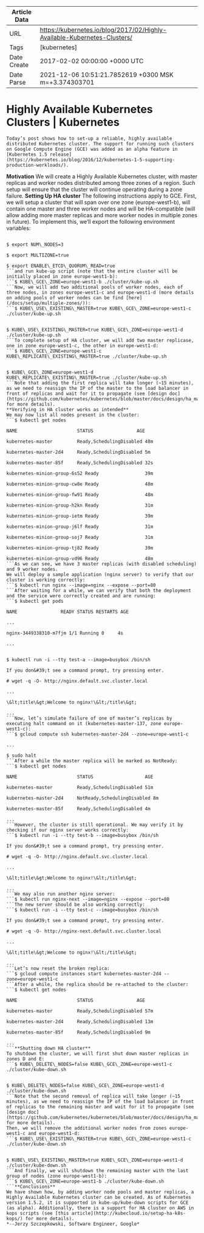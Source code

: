 |             Article Data             ||
| ----------------- | ----------------- |
| URL               | https://kubernetes.io/blog/2017/02/Highly-Available-Kubernetes-Clusters/        |
| Tags              | [kubernetes]       |
| Date Create       | 2017-02-02 00:00:00 &#43;0000 UTC |
| Date Parse        | 2021-12-06 10:51:21.7852619 &#43;0300 MSK m=&#43;3.374303701  |

#  Highly Available Kubernetes Clusters  | Kubernetes

	
	
	
	
	Today’s post shows how to set-up a reliable, highly available distributed Kubernetes cluster. The support for running such clusters on Google Compute Engine (GCE) was added as an alpha feature in [Kubernetes 1.5 release](https://kubernetes.io/blog/2016/12/kubernetes-1-5-supporting-production-workloads/).
**Motivation**
We will create a Highly Available Kubernetes cluster, with master replicas and worker nodes distributed among three zones of a region. Such setup will ensure that the cluster will continue operating during a zone failure.
**Setting Up HA cluster**
The following instructions apply to GCE. First, we will setup a cluster that will span over one zone (europe-west1-b), will contain one master and three worker nodes and will be HA-compatible (will allow adding more master replicas and more worker nodes in multiple zones in future). To implement this, we’ll export the following environment variables:
```$ export KUBERNETES\_PROVIDER=gce

$ export NUM\_NODES=3

$ export MULTIZONE=true

$ export ENABLE\_ETCD\_QUORUM\_READ=true
```and run kube-up script (note that the entire cluster will be initially placed in zone europe-west1-b):
```$ KUBE\_GCE\_ZONE=europe-west1-b ./cluster/kube-up.sh
```Now, we will add two additional pools of worker nodes, each of three nodes, in zones europe-west1-c and europe-west1-d (more details on adding pools of worker nodes can be find [here](/docs/setup/multiple-zones/)):
```$ KUBE\_USE\_EXISTING\_MASTER=true KUBE\_GCE\_ZONE=europe-west1-c ./cluster/kube-up.sh


$ KUBE\_USE\_EXISTING\_MASTER=true KUBE\_GCE\_ZONE=europe-west1-d ./cluster/kube-up.sh
```To complete setup of HA cluster, we will add two master replicase, one in zone europe-west1-c, the other in europe-west1-d:
```$ KUBE\_GCE\_ZONE=europe-west1-c KUBE\_REPLICATE\_EXISTING\_MASTER=true ./cluster/kube-up.sh


$ KUBE\_GCE\_ZONE=europe-west1-d KUBE\_REPLICATE\_EXISTING\_MASTER=true ./cluster/kube-up.sh
```Note that adding the first replica will take longer (~15 minutes), as we need to reassign the IP of the master to the load balancer in front of replicas and wait for it to propagate (see [design doc](https://github.com/kubernetes/kubernetes/blob/master/docs/design/ha_master.md) for more details).
**Verifying in HA cluster works as intended**
We may now list all nodes present in the cluster:
```$ kubectl get nodes

NAME                      STATUS                AGE

kubernetes-master         Ready,SchedulingDisabled 48m

kubernetes-master-2d4     Ready,SchedulingDisabled 5m

kubernetes-master-85f     Ready,SchedulingDisabled 32s

kubernetes-minion-group-6s52 Ready                 39m

kubernetes-minion-group-cw8e Ready                 48m

kubernetes-minion-group-fw91 Ready                 48m

kubernetes-minion-group-h2kn Ready                 31m

kubernetes-minion-group-ietm Ready                 39m

kubernetes-minion-group-j6lf Ready                 31m

kubernetes-minion-group-soj7 Ready                 31m

kubernetes-minion-group-tj82 Ready                 39m

kubernetes-minion-group-vd96 Ready                 48m
```As we can see, we have 3 master replicas (with disabled scheduling) and 9 worker nodes.
We will deploy a sample application (nginx server) to verify that our cluster is working correctly:
```$ kubectl run nginx --image=nginx --expose --port=80
```After waiting for a while, we can verify that both the deployment and the service were correctly created and are running:
```$ kubectl get pods

NAME                READY STATUS RESTARTS AGE

...

nginx-3449338310-m7fjm 1/1 Running 0     4s

...


$ kubectl run -i --tty test-a --image=busybox /bin/sh

If you don&#39;t see a command prompt, try pressing enter.

# wget -q -O- http://nginx.default.svc.cluster.local

...

\&lt;title\&gt;Welcome to nginx!\&lt;/title\&gt;

...
```Now, let’s simulate failure of one of master’s replicas by executing halt command on it (kubernetes-master-137, zone europe-west1-c):
```$ gcloud compute ssh kubernetes-master-2d4 --zone=europe-west1-c

...

$ sudo halt
```After a while the master replica will be marked as NotReady:
```$ kubectl get nodes

NAME                      STATUS                   AGE

kubernetes-master         Ready,SchedulingDisabled 51m

kubernetes-master-2d4     NotReady,SchedulingDisabled 8m

kubernetes-master-85f     Ready,SchedulingDisabled 4m

...
```However, the cluster is still operational. We may verify it by checking if our nginx server works correctly:
```$ kubectl run -i --tty test-b --image=busybox /bin/sh

If you don&#39;t see a command prompt, try pressing enter.

# wget -q -O- http://nginx.default.svc.cluster.local

...

\&lt;title\&gt;Welcome to nginx!\&lt;/title\&gt;

...
```We may also run another nginx server:
```$ kubectl run nginx-next --image=nginx --expose --port=80
```The new server should be also working correctly:
```$ kubectl run -i --tty test-c --image=busybox /bin/sh

If you don&#39;t see a command prompt, try pressing enter.

# wget -q -O- http://nginx-next.default.svc.cluster.local

...

\&lt;title\&gt;Welcome to nginx!\&lt;/title\&gt;

...
```Let’s now reset the broken replica:
```$ gcloud compute instances start kubernetes-master-2d4 --zone=europe-west1-c
```After a while, the replica should be re-attached to the cluster:
```$ kubectl get nodes

NAME                      STATUS                AGE

kubernetes-master         Ready,SchedulingDisabled 57m

kubernetes-master-2d4     Ready,SchedulingDisabled 13m

kubernetes-master-85f     Ready,SchedulingDisabled 9m

...
```**Shutting down HA cluster**
To shutdown the cluster, we will first shut down master replicas in zones D and E:
```$ KUBE\_DELETE\_NODES=false KUBE\_GCE\_ZONE=europe-west1-c ./cluster/kube-down.sh


$ KUBE\_DELETE\_NODES=false KUBE\_GCE\_ZONE=europe-west1-d ./cluster/kube-down.sh
```Note that the second removal of replica will take longer (~15 minutes), as we need to reassign the IP of the load balancer in front of replicas to the remaining master and wait for it to propagate (see [design doc](https://github.com/kubernetes/kubernetes/blob/master/docs/design/ha_master.md) for more details).
Then, we will remove the additional worker nodes from zones europe-west1-c and europe-west1-d:
```$ KUBE\_USE\_EXISTING\_MASTER=true KUBE\_GCE\_ZONE=europe-west1-c ./cluster/kube-down.sh


$ KUBE\_USE\_EXISTING\_MASTER=true KUBE\_GCE\_ZONE=europe-west1-d ./cluster/kube-down.sh
```And finally, we will shutdown the remaining master with the last group of nodes (zone europe-west1-b):
```$ KUBE\_GCE\_ZONE=europe-west1-b ./cluster/kube-down.sh
```**Conclusions**
We have shown how, by adding worker node pools and master replicas, a Highly Available Kubernetes cluster can be created. As of Kubernetes version 1.5.2, it is supported in kube-up/kube-down scripts for GCE (as alpha). Additionally, there is a support for HA cluster on AWS in kops scripts (see [this article](http://kubecloud.io/setup-ha-k8s-kops/) for more details).
*--Jerzy Szczepkowski, Software Engineer, Google*


	

	


